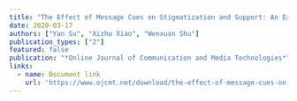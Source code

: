 ```yaml
---
title: "The Effect of Message Cues on Stigmatization and Support: An Examination of Obesity-Related Conversations on Weibo"
date: 2020-03-17
authors: ["Yan Su", "Xizhu Xiao", "Wenxuan Shu"]
publication_types: ["2"]
featured: false
publication: "*Online Journal of Communication and Media Technologies*"
links:
  - name: Document link
    url: 'https://www.ojcmt.net/download/the-effect-of-message-cues-on-stigmatization-and-support-an-examination-of-obesity-related-7831.pdf'
---
```

